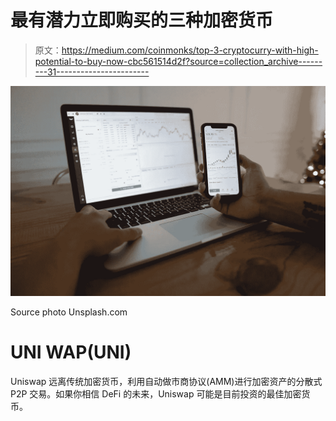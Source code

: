 # 最有潜力立即购买的三种加密货币

> 原文：<https://medium.com/coinmonks/top-3-cryptocurry-with-high-potential-to-buy-now-cbc561514d2f?source=collection_archive---------31----------------------->

![](img/ef5461284c06699e314b4570147a961c.png)

Source photo Unsplash.com

# UNI WAP(UNI)

Uniswap 远离传统加密货币，利用自动做市商协议(AMM)进行加密资产的分散式 P2P 交易。如果你相信 DeFi 的未来，Uniswap 可能是目前投资的最佳加密货币。